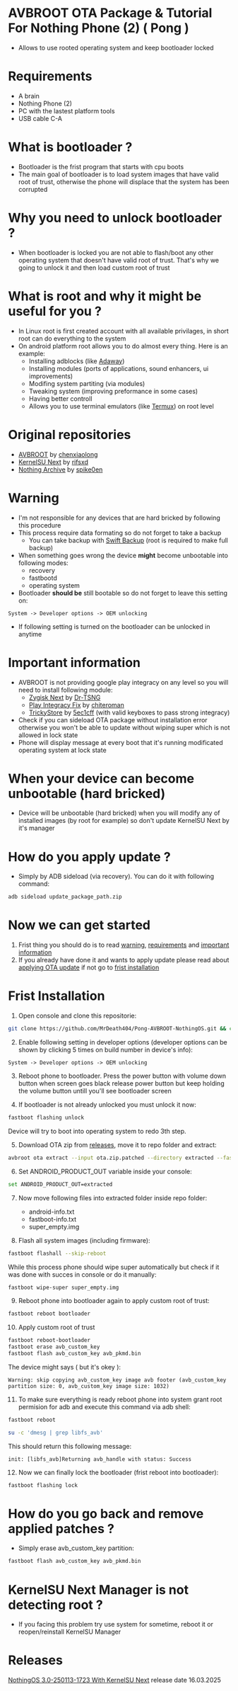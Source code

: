 # AVBROOT OTA Package & Tutorial For Nothing Phone (2) ( Pong )
- Allows to use rooted operating system and keep bootloader locked

# Requirements
- A brain
- Nothing Phone (2)
- PC with the lastest platform tools
- USB cable C-A

# What is bootloader ?
- Bootloader is the frist program that starts with cpu boots
- The main goal of bootloader is to load system images that have valid root of trust, otherwise the phone will displace that the system has been corrupted

# Why you need to unlock bootloader ?
- When bootloader is locked you are not able to flash/boot any other operating system that doesn't have valid root of trust. That's why we going to unlock it and then load custom root of trust

# What is root and why it might be useful for you ?
- In Linux root is first created account with all available privilages, in short root can do everything to the system
- On android platform root allows you to do almost every thing. Here is an example:
    - Installing adblocks (like [Adaway](https://github.com/AdAway/AdAway))
    - Installing modules (ports of applications, sound enhancers, ui improvements)
    - Modifing system partiting (via modules)
    - Tweaking system (improving preformance in some cases)
    - Having better controll
    - Allows you to use terminal emulators (like [Termux](https://github.com/termux/termux-app)) on root level

# Original repositories
- [AVBROOT](https://github.com/chenxiaolong/avbroot) by [chenxiaolong](https://github.com/chenxiaolong)
- [KernelSU Next](https://github.com/KernelSU-Next/KernelSU-Next) by [rifsxd](https://github.com/rifsxd)
- [Nothing Archive]() by [spike0en](https://github.com/spike0en)

# Warning
- I'm not responsible for any devices that are hard bricked by following this procedure
- This process require data formating so do not forget to take a backup
    - You can take backup with [Swift Backup](https://www.swiftapps.org/) (root is required to make full backup)
- When something goes wrong the device **might** become unbootable into following modes:
    - recovery
    - fastbootd
    - operating system
- Bootloader **should be** still bootable so do not forget to leave this setting on:
```
System -> Developer options -> OEM unlocking
```
- If following setting is turned on the bootloader can be unlocked in anytime

# Important information
- AVBROOT is not providing google play integracy on any level so you will need to install following module:
    - [Zygisk Next](https://github.com/Dr-TSNG/ZygiskNext) by [Dr-TSNG](https://github.com/Dr-TSNG)
    - [Play Integracy Fix](https://github.com/chiteroman/PlayIntegrityFix) by [chiteroman](https://github.com/chiteroman)
    - [TrickyStore](https://github.com/5ec1cff/TrickyStore) by [5ec1cff](https://github.com/5ec1cff) (with valid keyboxes to pass strong integracy)
- Check if you can sideload OTA package without installation error otherwise you won't be able to update without wiping super which is not allowed in lock state
- Phone will display message at every boot that it's running modificated operating system at lock state

# When your device can become unbootable (hard bricked)
- Device will be unbootable (hard bricked) when you will modify any of installed images (by root for example) so don't update KernelSU Next by it's manager

# How do you apply update ?
- Simply by ADB sideload (via recovery). You can do it with following command:
```sh
adb sideload update_package_path.zip
```

# Now we can get started
1. Frist thing you should do is to read [warning](#warning), [requirements](#requirements) and [important information](#important-information)
2. If you already have done it and wants to apply update please read about [applying OTA update](#how-do-you-apply-update?) if not go to [frist installation](#frist-Installation)

# Frist Installation
1. Open console and clone this repositorie:
```sh
git clone https://github.com/MrDeath404/Pong-AVBROOT-NothingOS.git && cd Pong-AVBROOT-NothingOS
```
2. Enable following setting in developer options (developer options can be shown by clicking 5 times on build number in device's info):
```
System -> Developer options -> OEM unlocking
```

3. Reboot phone to bootloader. Press the power button with volume down button when screen goes black release power button but keep holding the volume button untill you'll see bootloader screen

4. If bootloader is not already unlocked you must unlock it now:
```sh
fastboot flashing unlock
```
Device will try to boot into operating system to redo 3th step.

5. Download OTA zip from [releases](#releases), move it to repo folder and extract:
```sh
avbroot ota extract --input ota.zip.patched --directory extracted --fastboot --all
```

6. Set ANDROID_PRODUCT_OUT variable inside your console:
```sh
set ANDROID_PRODUCT_OUT=extracted
```

7. Now move following files into extracted folder inside repo folder:
    - android-info.txt
    - fastboot-info.txt
    - super_empty.img

8. Flash all system images (including firmware):
```sh
fastboot flashall --skip-reboot
```
While this process phone should wipe super automatically but check if it was done with succes in console or do it manually:
```sh
fastboot wipe-super super_empty.img
```

9. Reboot phone into bootloader again to apply custom root of trust:
```sh
fastboot reboot bootloader
```

10. Apply custom root of trust
```sh
fastboot reboot-bootloader
fastboot erase avb_custom_key
fastboot flash avb_custom_key avb_pkmd.bin
```
The device might says ( but it's okey ):
```
Warning: skip copying avb_custom_key image avb footer (avb_custom_key partition size: 0, avb_custom_key image size: 1032)
```

11. To make sure everything is ready reboot phone into system grant root permision for adb and execute this command via adb shell:
```sh
fastboot reboot
```
```sh
su -c 'dmesg | grep libfs_avb'
```
This should return this following message:
```
init: [libfs_avb]Returning avb_handle with status: Success
```

12. Now we can finally lock the bootloader (frist reboot into bootloader):
```sh
fastboot flashing lock
```

# How do you go back and remove applied patches ?
- Simply erase avb_custom_key partition:
```sh
fastboot flash avb_custom_key avb_pkmd.bin
```

# KernelSU Next Manager is not detecting root ?
- If you facing this problem try use system for sometime, reboot it or reopen/reinstall KernelSU Manager

# Releases
[NothingOS 3.0-250113-1723 With KernelSU Next](https://mega.nz/file/hhRlnIoD#icU7CNFvF0g-wTx6hnNojtAkNAMenMxldu85RBWuK9U) release date 16.03.2025